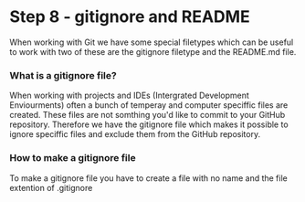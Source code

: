 # Step 8 - gitignore and README

When working with Git we have some special filetypes which can be useful to work with two of these are the gitignore filetype and the README.md file.

### What is a gitignore file?
When working with projects and IDEs (Intergrated Development Enviourments) often a bunch of temperay and computer speciffic files are created. These files are not somthing you'd like to commit to your GitHub repository. Therefore we have the gitignore file which makes it possible to ignore speciffic files and exclude them from the GitHub repository.

### How to make a gitignore file
To make a gitignore file you have to create a file with no name and the file extention of .gitignore